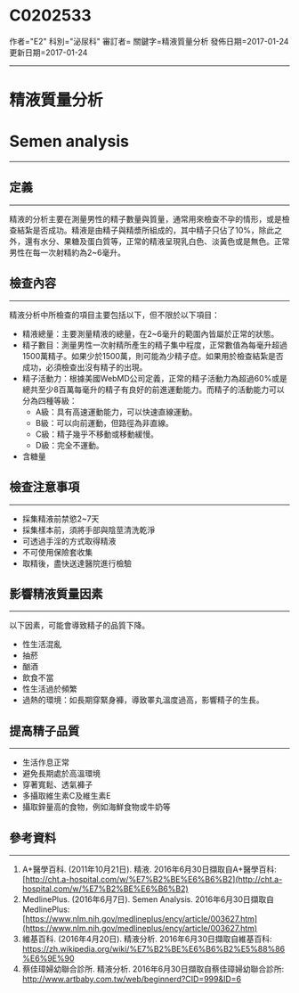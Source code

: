 # C0202533
作者="E2"
科別="泌尿科"
審訂者=
關鍵字=精液質量分析
發佈日期=2017-01-24
更新日期=2017-01-24

----------
# 精液質量分析 
# Semen analysis
----------
## 定義
----------

精液的分析主要在測量男性的精子數量與質量，通常用來檢查不孕的情形，或是檢查結紮是否成功。精液是由精子與精漿所組成的，其中精子只佔了10%，除此之外，還有水分、果糖及蛋白質等，正常的精液呈現乳白色、淡黃色或是無色。正常男性在每一次射精約為2~6毫升。 

## 檢查內容
----------

精液分析中所檢查的項目主要包括以下，但不限於以下項目：

- 精液總量：主要測量精液的總量，在2~6毫升的範圍內皆屬於正常的狀態。
- 精子數目：測量男性一次射精所產生的精子集中程度，正常數值為每毫升超過1500萬精子。如果少於1500萬，則可能為少精子症。如果用於檢查結紮是否成功，必須檢查出沒有精子的出現。
- 精子活動力：根據美國WebMD公司定義，正常的精子活動力為超過60%或是總共至少8百萬每毫升的精子有良好的前進運動能力。而精子的活動能力可以分為四種等級：
  - A級：具有高速運動能力，可以快速直線運動。
  - B級：可以向前運動，但路徑為非直線。
  - C級：精子幾乎不移動或移動緩慢。
  - D級：完全不運動。
- 含糖量 
## 檢查注意事項
----------
- 採集精液前禁慾2~7天
- 採集樣本前，須將手部與陰莖清洗乾淨
- 可透過手淫的方式取得精液
- 不可使用保險套收集
- 取精後，盡快送達醫院進行檢驗
## 影響精液質量因素
----------

以下因素，可能會導致精子的品質下降。

- 性生活混亂
- 抽菸
- 酗酒
- 飲食不當
- 性生活過於頻繁
- 過熱的環境：如長期穿緊身褲，導致睪丸溫度過高，影響精子的生長。 
## 提高精子品質
----------
- 生活作息正常
- 避免長期處於高溫環境
- 穿著寬鬆、透氣褲子
- 多攝取維生素C及維生素E
- 攝取鋅量高的食物，例如海鮮食物或牛奶等 
## 參考資料
----------
1. A+醫學百科. (2011年10月21日). 精液. 2016年6月30日擷取自A+醫學百科:
  [http://cht.a-hospital.com/w/%E7%B2%BE%E6%B6%B2](http://cht.a-hospital.com/w/%E7%B2%BE%E6%B6%B2)
2. MedlinePlus. (2016年6月7日). Semen Analysis. 2016年6月30日擷取自MedlinePlus:
  [https://www.nlm.nih.gov/medlineplus/ency/article/003627.htm](https://www.nlm.nih.gov/medlineplus/ency/article/003627.htm)
3. 維基百科. (2016年4月20日). 精液分析. 2016年6月30日擷取自維基百科:
  https://zh.wikipedia.org/wiki/%E7%B2%BE%E6%B6%B2%E5%88%86%E6%9E%90
4. 蔡佳璋婦幼聯合診所. 精液分析. 2016年6月30日擷取自蔡佳璋婦幼聯合診所:
  http://www.artbaby.com.tw/web/beginnerd?CID=999&ID=6

